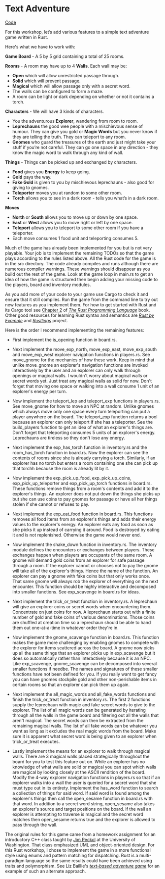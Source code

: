 # Text Adventure

[Code](https://github.com/rust-community/rustbridge/tree/master/workshops/src/textadventure/src)

For this workshop, let’s add various features to a simple text adventure game written in Rust.

Here's what we have to work with:

**Game Board** - A 5 by 5 grid containing a total of 25 rooms. 

**Rooms** - A room may have up to 4 **Walls**. Each wall may be:
+ **Open** which will allow unrestricted passage through.
+ **Solid** which will prevent passage.
+ **Magical** which will allow passage only with a secret word.
+ The walls can be configured to form a maze.
+ A room can be light or dark depending on whether or not it contains a torch.
 
**Characters** - We will have 3 kinds of characters.
+ You the adventurous **Explorer**, wandering from room to room.
+ **Leprechauns** the good wee people with a mischievous sense of humour. They can give you gold or **Magic Words** but you never know if they are telling the truth. They can teleport to any room.
+ **Gnomes** who guard the treasures of the earth and just might take your stuff if you’re not careful. They can go one space in any direction - they know the magic word to walk through any kind of wall. 
 
**Things** - Things can be picked up and exchanged by characters.
+ **Food** gives you **Energy** to keep going.
+ **Gold** pays the way.
+ **Fake Gold** is given to you by mischievous leprechauns - also good for giving to gnomes.
+ **Teleporter** moves you at random to some other room.
+ **Torch** allows you to see in a dark room - tells you what’s in a dark room. 
 
**Moves**
+ **North** or **South** allows you to move up or down by one space.
+ **East** or **West** allows you to move right or left by one space.
+ **Teleport** allows you to teleport to some other room if you have a teleporter. 
+ Each move consumes 1 food unit and teleporting consumes 5. 

Much of the game has already been implemented for you but is not very playable.  Your job is to implement the remaining TODOs so that the game plays according to the rules listed above.  All the Rust code for the game is in the src directory.  The code already compiles and runs although there are numerous compiler warnings.  These warnings should disappear as you build out the rest of the game.  Look at the game loop in main.rs to get an idea of how the game is structured then begin adding your missing code to the players, board and inventory modules.

As you add more of your code to your game use Cargo to check it and ensure that it still compiles. Run the game from the command line to try out new features as you implement them. For how to get started with Rust and its Cargo tool see [Chapter 2](http://rust-lang.github.io/book/second-edition/ch02-00-guessing-game-tutorial.html) of [*The Rust Programming Language*](http://rust-lang.github.io/book/second-edition) book.  Other good resources for learning Rust syntax and semantics are [*Rust by Example*](http://rustbyexample.com) and [*Rustlings*](https://github.com/carols10cents/rustlings) project.

Here is the order I recommend implementing the remaining features:

+ First implement the is_opening function in board.rs.

+ Next implement the move_exp_north, move_exp_east, move_exp_south and move_exp_west explorer navigation functions in players.rs.  See move_gnome for the mechanics of how these work.  Keep in mind that unlike move_gnome an explorer's navigation functions are invoked interactively by the user and an explorer can only walk through openings or magical walls.  I wouldn't worry about magical walls or secret words yet.  Just treat any magical walls as solid for now.  Don't forget that moving one space or walking into a wall consume 1 unit of an explorer's energy per turn.

+ Now implement the teleport_lep and teleport_exp functions in players.rs.  See move_gnome for how to move an NPC at random.  Unlike gnomes which always move only one space every turn teleporting can put a player anywhere on the board.  The teleport_exp function returns a bool because an explorer can only teleport if she has a teleporter.  See the build_players function to get an idea of what an explorer's things are.  Don't forget that teleporting consumes 5 units of an explorer's energy.  Leprechauns are tireless so they don't lose any energy.

+ Next implement the exp_has_torch function in inventory.rs and the room_has_torch function in board.rs.  Now the explorer can see the contents of rooms since she is already carrying a torch.  Similarly, if an explorer has no torch but enters a room containing one she can pick up that torchh because the room is already lit by it.

+ Now implement the exp_pick_up_food, exp_pick_up_coins, exp_pick_up_teleporter and exp_pick_up_torch functions in board.rs.  These functions remove things from a room's contents and add it to the explorer's things.  An explorer does not put down the things she picks up but she can use coins to pay gnomes for passage or have all her things stolen if she cannot or refuses to pay.

+ Next implement the exp_eat_food function in board.rs.  This functions removes all food items from an explorer's things and adds their energy values to the explorer's energy.  An explorer eats any food as soon as she picks it up instead of carrying it around.  Food is destroyed by eating it and is not replenished.  Otherwise the game would never end.

+ Now implement the shake_down function in inventory.rs.  The inventory module defines the encounters or exchanges between players.  These exchanges happen when players are occupants of the same room.  A gnome will demand gold coins from an explorer for safe passage through a room.  If the explorer cannot or chooses not to pay the gnome will take all of the explorer's things.  Hence the name of the function.  An explorer can pay a gnome with fake coins but that only works once.  That same gnome will always rob the explorer of everything on the next encounter.  This function should be highly interactive and decomposed into smaller functions.  See exp_scavenge in board.rs for ideas.

+ Next implement the trick_or_treat function in inventory.rs.  A leprechaun will give an explorer coins or secret words when encountering them.  Concentrate on just coins for now.  A leprechaun starts out with a finite number of gold and fake coins of various denominations.  Those coins are shuffled at creation time so a leprechaun should be able to hand them out one-at-a-time in whatever order they're in.  

+ Now implement the gnome_scavenge function in board.rs.  This function makes the game more challenging by enabling gnomes to compete with the explorer for items scattered across the board.  A gnome now picks up all the same things that an explorer picks up in exp_scavenge but it does so automatically rather than interactively because it is an NPC.  Like exp_scavenge, gnome_scavenge can be decomposed into several smaller functions if needbe.  The names and signatures of these smaller functions have not been defined for you.  If you really want to get fancy you can have gnomes stockpile gold and other non-perishable items in certain rooms so that an explorer can pick them up again.

+ Next implement the all_magic_words and all_fake_words functions and finish the trick_or_treat function in inventory.rs.  The first 2 functions supply the leprechaun with magic and fake secret words to give to the explorer.  The list of all magic words can be generated by iterating through all the walls in the game board and filtering out all the walls that aren't magical.  The secret words can then be extracted from the remaining magical walls.  The list of all fake words can be whatever you want as long as it excludes the real magic words from the board.  Make sure it is apparent what secret word is being given to an explorer when trick_or_treat executes.

+ Lastly implement the means for an explorer to walk through magical walls.  There are 3 magical walls placed strategically throughout the board for you to test this feature out on.  While an explorer has no knowledge of what walls are solid or magical you can spot which walls are magical by looking closely at the ASCII rendition of the board. Modify the 4-way explorer navigation functions in players.rs so that if an explorer walks into a wall the user is queried for a secret word that she must type out in its entirety.  Implement the has_word function to search a collection of things for said word.  If said word is found among the explorer's things then call the open_sesame function in board.rs with that word.  In addition to a secret word string, open_sesame also takes an explorer's source and target positions on the board.  If the wall an explorer is attempting to traverse is magical and the secret word matches then open_sesame returns true and the explorer is allowed to pass through the wall.

 The original rules for this game came from a homework assignment for an introductory C++ class taught by [Jim Peckol](http://www.ee.washington.edu/people/jim-peckol) at the University of Washington.  That class emphasized UML and object-oriented design.  For this Rust workshop, I chose to implement the game in a more functional style using enums and pattern matching for dispatching.  Rust is a multi-paradigm language so the same results could have been achieved using traits and polymorphism.  See Liz Baillie's [*text-based adventure game*](https://github.com/tildeio/learning-rust) for an example of such an alternate approach.
